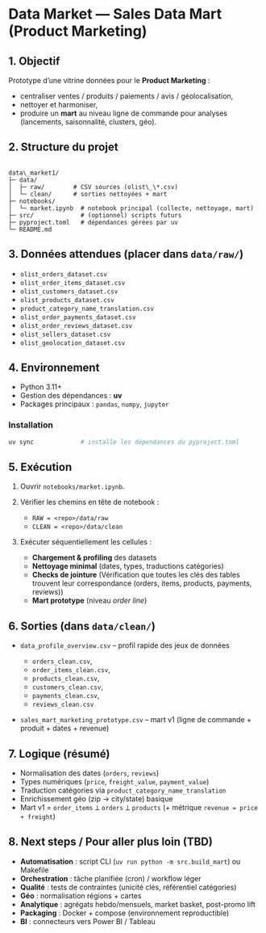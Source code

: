 
# Data Market — Sales Data Mart (Product Marketing)

## 1. Objectif
Prototype d’une vitrine données pour le **Product Marketing** :
- centraliser ventes / produits / paiements / avis / géolocalisation,
- nettoyer et harmoniser,
- produire un **mart** au niveau ligne de commande pour analyses (lancements, saisonnalité, clusters, géo).

## 2. Structure du projet

```

data\_market1/
├─ data/
│  ├─ raw/        # CSV sources (olist\_\*.csv)
│  └─ clean/      # sorties nettoyées + mart
├─ notebooks/
│  └─ market.ipynb  # notebook principal (collecte, nettoyage, mart)
├─ src/             # (optionnel) scripts futurs
├─ pyproject.toml   # dépendances gérées par uv
└─ README.md

```

## 3. Données attendues (placer dans `data/raw/`)

- `olist_orders_dataset.csv`
- `olist_order_items_dataset.csv`
- `olist_customers_dataset.csv`
- `olist_products_dataset.csv`
- `product_category_name_translation.csv`
- `olist_order_payments_dataset.csv`
- `olist_order_reviews_dataset.csv`
- `olist_sellers_dataset.csv` 
- `olist_geolocation_dataset.csv`

## 4. Environnement

- Python 3.11+
- Gestion des dépendances : **uv**
- Packages principaux : `pandas`, `numpy`, `jupyter`

### Installation 

```bash
uv sync             # installe les dépendances du pyproject.toml
```

## 5. Exécution

1. Ouvrir `notebooks/market.ipynb`.
2. Vérifier les chemins en tête de notebook :

   * `RAW = <repo>/data/raw`
   * `CLEAN = <repo>/data/clean`

3. Exécuter séquentiellement les cellules :

   * **Chargement & profiling** des datasets
   * **Nettoyage minimal** (dates, types, traductions catégories)
   * **Checks de jointure** (Vérification que toutes les clés des tables trouvent leur correspondance (orders, items, products, payments, reviews))
   * **Mart prototype** (niveau *order line*)

## 6. Sorties (dans `data/clean/`)

* `data_profile_overview.csv` – profil rapide des jeux de données
    - `orders_clean.csv`, 
    - `order_items_clean.csv`, 
    - `products_clean.csv`,
    - `customers_clean.csv`, 
    - `payments_clean.csv`, 
    - `reviews_clean.csv`

* `sales_mart_marketing_prototype.csv` – mart v1 (ligne de commande + produit + dates + revenue)

## 7. Logique (résumé)

* Normalisation des dates (`orders`, `reviews`)
* Types numériques (`price`, `freight_value`, `payment_value`)
* Traduction catégories via `product_category_name_translation`
* Enrichissement géo (zip → city/state) basique
* Mart v1 = `order_items` ⟂ `orders` ⟂ `products` (+ métrique `revenue = price + freight`)


## 8. Next steps / Pour aller plus loin (TBD)

* **Automatisation** : script CLI (`uv run python -m src.build_mart`) ou Makefile
* **Orchestration** : tâche planifiée (cron) / workflow léger
* **Qualité** : tests de contraintes (unicité clés, référentiel catégories)
* **Géo** : normalisation régions + cartes
* **Analytique** : agrégats hebdo/mensuels, market basket, post-promo lift
* **Packaging** : Docker + compose (environnement reproductible)
* **BI** : connecteurs vers Power BI / Tableau



